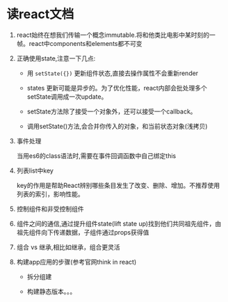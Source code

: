 # 读react文档

1. react始终在想我们传输一个概念immutable.将和他类比电影中某时刻的一帧。react中components和elements都不可变

1. 正确使用state,注意一下几点:

    - 用 `setState({})` 更新组件状态,直接去操作属性不会重新render

    - states 更新可能是异步的。为了优化性能，react内部会批处理多个setState调用成一次update。

    - setState方法除了接受一个对象外，还可以接受一个callback。

    - 调用setState()方法,会合并你传入的对象，和当前状态对象(浅拷贝)

1. 事件处理

    当用es6的class语法时,需要在事件回调函数中自己绑定this

1. 列表list中key

    key的作用是帮助React辨别哪些条目发生了改变、删除、增加。不推荐使用列表的索引，影响性能。

1. 控制组件和非受控制组件

1. 组件之间的通信,通过提升组件state(lift state up)找到他们共同祖先组件，由祖先组件向下传递数据，子组件通过props获得值

1. 组合 vs 继承,相比如继承，组合更灵活

1. 构建app应用的步骤(参考官网think in  react)

    - 拆分组建

    - 构建静态版本。。。